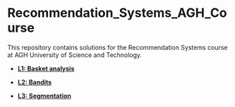 # Recommendation_Systems_AGH_Course

This repository contains solutions for the Recommendation Systems course at AGH University of Science and Technology.

- [**L1: Basket analysis**](./L1-Basket_analysis/)

- [**L2: Bandits**](./L2-Bandits/)

- [**L3: Segmentation**](./L3-Segmentation/)
